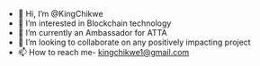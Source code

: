 - 👋 Hi, I’m @KingChikwe
- 👀 I’m interested in Blockchain technology
- 🌱 I’m currently an Ambassador for ATTA
- 💞️ I’m looking to collaborate on any positively impacting project
- 📫 How to reach me- kingchikwe1@gmail.com

<!---
KingChikwe/KingChikwe is a ✨ special ✨ repository because its `README.md` (this file) appears on your GitHub profile.
You can click the Preview link to take a look at your changes.
--->
